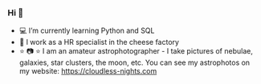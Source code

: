 ### Hi 👋

- :computer: I’m currently learning Python and SQL
- :office: I work as a HR specialist in the cheese factory
- :star: :camera: :star: I am an amateur astrophotographer - I take pictures of nebulae, galaxies, star clusters, the moon, etc.
  You can see my astrophotos on my website: https://cloudless-nights.com



